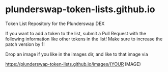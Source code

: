# plunderswap-token-lists.github.io
Token List Repository for the Plunderswap DEX

If you want to add a token to the list, submit a Pull Request with the following information like other tokens in the list!  Make sure to increase the patch version by 1!

Drop an image if you like in the images dir, and like to that image via 

https://plunderswap-token-lists.github.io/images/(YOUR IMAGE)
